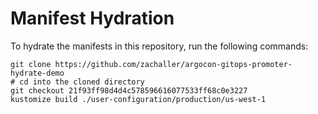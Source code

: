 # Manifest Hydration

To hydrate the manifests in this repository, run the following commands:

```shell
git clone https://github.com/zachaller/argocon-gitops-promoter-hydrate-demo
# cd into the cloned directory
git checkout 21f93ff98d4d4c578596616077533ff68c0e3227
kustomize build ./user-configuration/production/us-west-1
```
